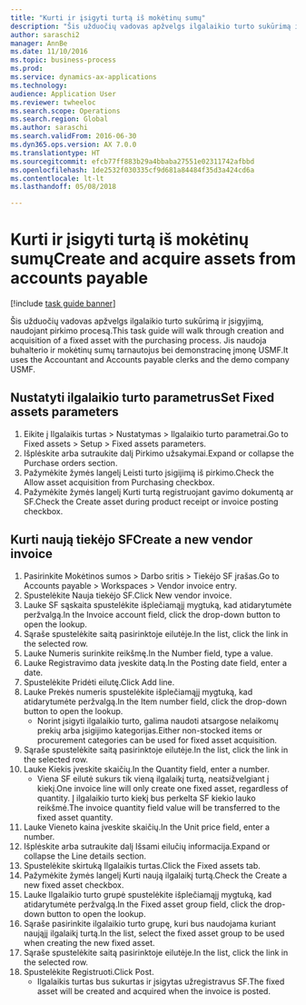```yaml
--- 
title: "Kurti ir įsigyti turtą iš mokėtinų sumų"
description: "Šis užduočių vadovas apžvelgs ilgalaikio turto sukūrimą ir įsigyjimą, naudojant pirkimo procesą."
author: saraschi2
manager: AnnBe
ms.date: 11/10/2016
ms.topic: business-process
ms.prod: 
ms.service: dynamics-ax-applications
ms.technology: 
audience: Application User
ms.reviewer: twheeloc
ms.search.scope: Operations
ms.search.region: Global
ms.author: saraschi
ms.search.validFrom: 2016-06-30
ms.dyn365.ops.version: AX 7.0.0
ms.translationtype: HT
ms.sourcegitcommit: efcb77ff883b29a4bbaba27551e02311742afbbd
ms.openlocfilehash: 1de2532f030335cf9d681a84484f35d3a424cd6a
ms.contentlocale: lt-lt
ms.lasthandoff: 05/08/2018

---
```

# <a name="create-and-acquire-assets-from-accounts-payable"></a><span data-ttu-id="c8287-103">Kurti ir įsigyti turtą iš mokėtinų sumų</span><span class="sxs-lookup"><span data-stu-id="c8287-103">Create and acquire assets from accounts payable</span></span>

[!include [task guide banner](../../includes/task-guide-banner.md)]

<span data-ttu-id="c8287-104">Šis užduočių vadovas apžvelgs ilgalaikio turto sukūrimą ir įsigyjimą, naudojant pirkimo procesą.</span><span class="sxs-lookup"><span data-stu-id="c8287-104">This task guide will walk through creation and acquisition of a fixed asset with the purchasing process.</span></span> <span data-ttu-id="c8287-105">Jis naudoja buhalterio ir mokėtinų sumų tarnautojus bei demonstracinę įmonę USMF.</span><span class="sxs-lookup"><span data-stu-id="c8287-105">It uses the Accountant and Accounts payable clerks and the demo company USMF.</span></span>


## <a name="set-fixed-assets-parameters"></a><span data-ttu-id="c8287-106">Nustatyti ilgalaikio turto parametrus</span><span class="sxs-lookup"><span data-stu-id="c8287-106">Set Fixed assets parameters</span></span>
1. <span data-ttu-id="c8287-107">Eikite į Ilgalaikis turtas > Nustatymas > Ilgalaikio turto parametrai.</span><span class="sxs-lookup"><span data-stu-id="c8287-107">Go to Fixed assets > Setup > Fixed assets parameters.</span></span>
2. <span data-ttu-id="c8287-108">Išplėskite arba sutraukite dalį Pirkimo užsakymai.</span><span class="sxs-lookup"><span data-stu-id="c8287-108">Expand or collapse the Purchase orders section.</span></span>
3. <span data-ttu-id="c8287-109">Pažymėkite žymės langelį Leisti turto įsigijimą iš pirkimo.</span><span class="sxs-lookup"><span data-stu-id="c8287-109">Check the Allow asset acquisition from Purchasing checkbox.</span></span>
4. <span data-ttu-id="c8287-110">Pažymėkite žymės langelį Kurti turtą registruojant gavimo dokumentą ar SF.</span><span class="sxs-lookup"><span data-stu-id="c8287-110">Check the Create asset during product receipt or invoice posting checkbox.</span></span>

## <a name="create-a-new-vendor-invoice"></a><span data-ttu-id="c8287-111">Kurti naują tiekėjo SF</span><span class="sxs-lookup"><span data-stu-id="c8287-111">Create a new vendor invoice</span></span>
1. <span data-ttu-id="c8287-112">Pasirinkite Mokėtinos sumos > Darbo sritis > Tiekėjo SF įrašas.</span><span class="sxs-lookup"><span data-stu-id="c8287-112">Go to Accounts payable > Workspaces > Vendor invoice entry.</span></span>
2. <span data-ttu-id="c8287-113">Spustelėkite Nauja tiekėjo SF.</span><span class="sxs-lookup"><span data-stu-id="c8287-113">Click New vendor invoice.</span></span>
3. <span data-ttu-id="c8287-114">Lauke SF sąskaita spustelėkite išplečiamąjį mygtuką, kad atidarytumėte peržvalgą.</span><span class="sxs-lookup"><span data-stu-id="c8287-114">In the Invoice account field, click the drop-down button to open the lookup.</span></span>
4. <span data-ttu-id="c8287-115">Sąraše spustelėkite saitą pasirinktoje eilutėje.</span><span class="sxs-lookup"><span data-stu-id="c8287-115">In the list, click the link in the selected row.</span></span>
5. <span data-ttu-id="c8287-116">Lauke Numeris surinkite reikšmę.</span><span class="sxs-lookup"><span data-stu-id="c8287-116">In the Number field, type a value.</span></span>
6. <span data-ttu-id="c8287-117">Lauke Registravimo data įveskite datą.</span><span class="sxs-lookup"><span data-stu-id="c8287-117">In the Posting date field, enter a date.</span></span>
7. <span data-ttu-id="c8287-118">Spustelėkite Pridėti eilutę.</span><span class="sxs-lookup"><span data-stu-id="c8287-118">Click Add line.</span></span>
8. <span data-ttu-id="c8287-119">Lauke Prekės numeris spustelėkite išplečiamąjį mygtuką, kad atidarytumėte peržvalgą.</span><span class="sxs-lookup"><span data-stu-id="c8287-119">In the Item number field, click the drop-down button to open the lookup.</span></span>
    * <span data-ttu-id="c8287-120">Norint įsigyti ilgalaikio turto, galima naudoti atsargose nelaikomų prekių arba įsigijimo kategorijas.</span><span class="sxs-lookup"><span data-stu-id="c8287-120">Either non-stocked items or procurement categories can be used for fixed asset acquisition.</span></span>  
9. <span data-ttu-id="c8287-121">Sąraše spustelėkite saitą pasirinktoje eilutėje.</span><span class="sxs-lookup"><span data-stu-id="c8287-121">In the list, click the link in the selected row.</span></span>
10. <span data-ttu-id="c8287-122">Lauke Kiekis įveskite skaičių.</span><span class="sxs-lookup"><span data-stu-id="c8287-122">In the Quantity field, enter a number.</span></span>
    * <span data-ttu-id="c8287-123">Viena SF eilutė sukurs tik vieną ilgalaikį turtą, neatsižvelgiant į kiekį.</span><span class="sxs-lookup"><span data-stu-id="c8287-123">One invoice line will only create one fixed asset, regardless of quantity.</span></span>  <span data-ttu-id="c8287-124">Į ilgalaikio turto kiekį bus perkelta SF kiekio lauko reikšmė.</span><span class="sxs-lookup"><span data-stu-id="c8287-124">The invoice quantity field value will be transferred to the fixed asset quantity.</span></span>  
11. <span data-ttu-id="c8287-125">Lauke Vieneto kaina įveskite skaičių.</span><span class="sxs-lookup"><span data-stu-id="c8287-125">In the Unit price field, enter a number.</span></span>
12. <span data-ttu-id="c8287-126">Išplėskite arba sutraukite dalį Išsami eilučių informacija.</span><span class="sxs-lookup"><span data-stu-id="c8287-126">Expand or collapse the Line details section.</span></span>
13. <span data-ttu-id="c8287-127">Spustelėkite skirtuką Ilgalaikis turtas.</span><span class="sxs-lookup"><span data-stu-id="c8287-127">Click the Fixed assets tab.</span></span>
14. <span data-ttu-id="c8287-128">Pažymėkite žymės langelį Kurti naują ilgalaikį turtą.</span><span class="sxs-lookup"><span data-stu-id="c8287-128">Check the Create a new fixed asset checkbox.</span></span>
15. <span data-ttu-id="c8287-129">Lauke Ilgalaikio turto grupė spustelėkite išplečiamąjį mygtuką, kad atidarytumėte peržvalgą.</span><span class="sxs-lookup"><span data-stu-id="c8287-129">In the Fixed asset group field, click the drop-down button to open the lookup.</span></span>
16. <span data-ttu-id="c8287-130">Sąraše pasirinkite ilgalaikio turto grupę, kuri bus naudojama kuriant naująjį ilgalaikį turtą.</span><span class="sxs-lookup"><span data-stu-id="c8287-130">In the list, select the fixed asset group to be used when creating the new fixed asset.</span></span>
17. <span data-ttu-id="c8287-131">Sąraše spustelėkite saitą pasirinktoje eilutėje.</span><span class="sxs-lookup"><span data-stu-id="c8287-131">In the list, click the link in the selected row.</span></span>
18. <span data-ttu-id="c8287-132">Spustelėkite Registruoti.</span><span class="sxs-lookup"><span data-stu-id="c8287-132">Click Post.</span></span>
    * <span data-ttu-id="c8287-133">Ilgalaikis turtas bus sukurtas ir įsigytas užregistravus SF.</span><span class="sxs-lookup"><span data-stu-id="c8287-133">The fixed asset will be created and acquired when the invoice is posted.</span></span>  


